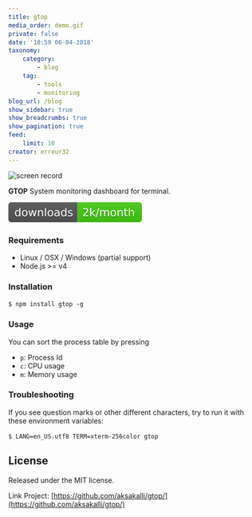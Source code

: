 ```yaml
---
title: gtop
media_order: demo.gif
private: false
date: '10:59 06-04-2018'
taxonomy:
    category:
        - blog
    tag:
        - tools
        - monitoring
blog_url: /blog
show_sidebar: true
show_breadcrumbs: true
show_pagination: true
feed:
    limit: 10
creator: erreur32
---
```


![screen record](![](demo.gif))

**GTOP** System monitoring dashboard for terminal. 

 ![](gtop%5B1%5D.svg) 


### Requirements

* Linux / OSX / Windows (partial support)
* Node.js >= v4

### Installation

```
$ npm install gtop -g
```

### Usage

You can sort the process table by pressing

* `p`: Process Id
* `c`: CPU usage
* `m`: Memory usage

### Troubleshooting

If you see question marks or other different characters, try to run it with these environment variables:

```
$ LANG=en_US.utf8 TERM=xterm-256color gtop
```

## License

Released under the MIT license.

Link Project: [https://github.com/aksakalli/gtop/](https://github.com/aksakalli/gtop/)